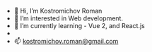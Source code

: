- 👋 Hi, I’m Kostromichov Roman
- 👀 I’m interested in Web development.
- 🌱 I’m currently learning -  Vue 2, and React.js
- 
- 📫 kostromichov.roman@gmail.com
